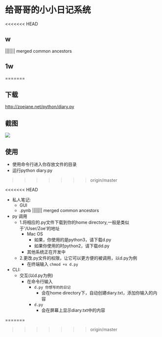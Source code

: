 # 给哥哥的小小日记系统

<<<<<<< HEAD
## w
||||||| merged common ancestors
## 1w
=======
## 下载
http://zoejane.net/python/diary.py

## 截图
![](http://i.imgur.com/MkycR5f.png)

## 使用
- 使用命令行进入你存放文件的目录
- 运行python diary.py
>>>>>>> origin/master

<<<<<<< HEAD
- 私人笔记:
    + GUI
    + .pynb
||||||| merged common ancestors
- py 调用
	- 1.将相应的.py文件下载到你的home directory,一般是类似于'/User/Zoe'的地址
		- Mac OS 
			- 如果，你使用的是python3，请下载d.py
			- 如果你使用的时python2，请下载dd.py
		- 其他系统正在开发中
	- 2.更改.py文件的权限，让它可以更方便的被调用，以d.py为例
		- 在终端输入 ```chmod +x d.py```
- CLI:
    + 交互(以d.py为例)
   		- 在命令行输入
    		- ```d.py 你想写的的日记```
    			- 会在home directory下，自动创建diary.txt，添加你输入的内容
    		- ```d.py```
    			- 会在屏幕上显示diary.txt中的内容
    	 
    
    
=======
>>>>>>> origin/master
